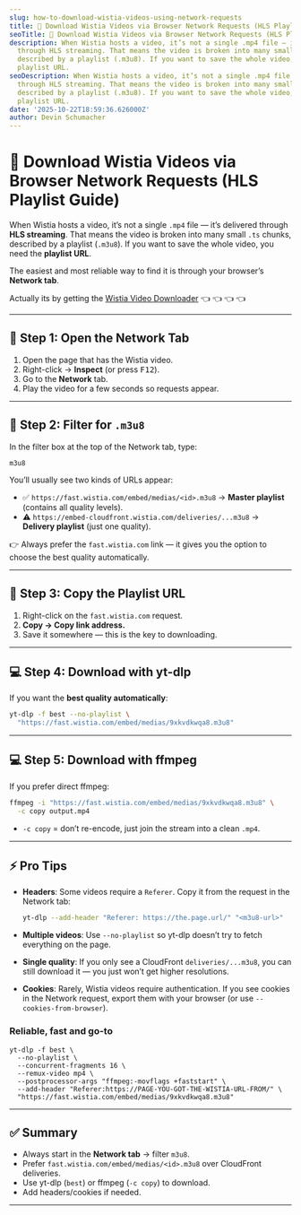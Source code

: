 ```yaml
---
slug: how-to-download-wistia-videos-using-network-requests
title: 🎥 Download Wistia Videos via Browser Network Requests (HLS Playlist Guide)
seoTitle: 🎥 Download Wistia Videos via Browser Network Requests (HLS Playlist Guide)
description: When Wistia hosts a video, it’s not a single .mp4 file — it’s delivered
  through HLS streaming. That means the video is broken into many small .ts chunks,
  described by a playlist (.m3u8). If you want to save the whole video, you need the
  playlist URL.
seoDescription: When Wistia hosts a video, it’s not a single .mp4 file — it’s delivered
  through HLS streaming. That means the video is broken into many small .ts chunks,
  described by a playlist (.m3u8). If you want to save the whole video, you need the
  playlist URL.
date: '2025-10-22T18:59:36.626000Z'
author: Devin Schumacher
---
```


# 🎥 Download Wistia Videos via Browser Network Requests (HLS Playlist Guide)

When Wistia hosts a video, it’s not a single `.mp4` file — it’s delivered through **HLS streaming**. That means the video is broken into many small `.ts` chunks, described by a playlist (`.m3u8`). If you want to save the whole video, you need the **playlist URL**.

The easiest and most reliable way to find it is through your browser’s **Network tab**.

Actually its by getting the [Wistia Video Downloader](https://serp.ly/wistia-video-downloader) 👈 👈 👈 👈

---

## 🔎 Step 1: Open the Network Tab

1. Open the page that has the Wistia video.
2. Right-click → **Inspect** (or press <kbd>F12</kbd>).
3. Go to the **Network** tab.
4. Play the video for a few seconds so requests appear.

---

## 🔎 Step 2: Filter for `.m3u8`

In the filter box at the top of the Network tab, type:

```
m3u8
```

You’ll usually see two kinds of URLs appear:

* ✅ `https://fast.wistia.com/embed/medias/<id>.m3u8` → **Master playlist** (contains all quality levels).
* ⚠️ `https://embed-cloudfront.wistia.com/deliveries/...m3u8` → **Delivery playlist** (just one quality).

👉 Always prefer the `fast.wistia.com` link — it gives you the option to choose the best quality automatically.

---

## 🔎 Step 3: Copy the Playlist URL

1. Right-click on the `fast.wistia.com` request.
2. **Copy → Copy link address.**
3. Save it somewhere — this is the key to downloading.

---

## 💻 Step 4: Download with yt-dlp

If you want the **best quality automatically**:

```bash
yt-dlp -f best --no-playlist \
  "https://fast.wistia.com/embed/medias/9xkvdkwqa8.m3u8"
```

---

## 💻 Step 5: Download with ffmpeg

If you prefer direct ffmpeg:

```bash
ffmpeg -i "https://fast.wistia.com/embed/medias/9xkvdkwqa8.m3u8" \
  -c copy output.mp4
```

* `-c copy` = don’t re-encode, just join the stream into a clean `.mp4`.

---

## ⚡ Pro Tips

* **Headers**: Some videos require a `Referer`. Copy it from the request in the Network tab:

  ```bash
  yt-dlp --add-header "Referer: https://the.page.url/" "<m3u8-url>"
  ```
* **Multiple videos**: Use `--no-playlist` so yt-dlp doesn’t try to fetch everything on the page.
* **Single quality**: If you only see a CloudFront `deliveries/...m3u8`, you can still download it — you just won’t get higher resolutions.
* **Cookies**: Rarely, Wistia videos require authentication. If you see cookies in the Network request, export them with your browser (or use `--cookies-from-browser`).


### Reliable, fast and go-to

```
yt-dlp -f best \
  --no-playlist \
  --concurrent-fragments 16 \
  --remux-video mp4 \
  --postprocessor-args "ffmpeg:-movflags +faststart" \
  --add-header "Referer:https://PAGE-YOU-GOT-THE-WISTIA-URL-FROM/" \
  "https://fast.wistia.com/embed/medias/9xkvdkwqa8.m3u8"
```

---

## ✅ Summary

* Always start in the **Network tab** → filter `m3u8`.
* Prefer `fast.wistia.com/embed/medias/<id>.m3u8` over CloudFront deliveries.
* Use yt-dlp (`best`) or ffmpeg (`-c copy`) to download.
* Add headers/cookies if needed.
---
